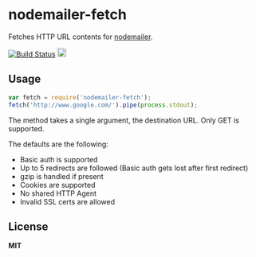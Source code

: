 # nodemailer-fetch

Fetches HTTP URL contents for [nodemailer](https://github.com/nodemailer/nodemailer).

[![Build Status](https://secure.travis-ci.org/nodemailer/nodemailer-fetch.svg)](http://travis-ci.org/nodemailer/nodemailer-fetch)
<a href="http://badge.fury.io/js/nodemailer-fetch"><img src="https://badge.fury.io/js/nodemailer-fetch.svg" alt="NPM version" height="18"></a>

## Usage

```javascript
var fetch = require('nodemailer-fetch');
fetch('http://www.google.com/').pipe(process.stdout);
```

The method takes a single argument, the destination URL. Only GET is supported.

The defaults are the following:

  * Basic auth is supported
  * Up to 5 redirects are followed (Basic auth gets lost after first redirect)
  * gzip is handled if present
  * Cookies are supported
  * No shared HTTP Agent
  * Invalid SSL certs are allowed

## License
**MIT**
